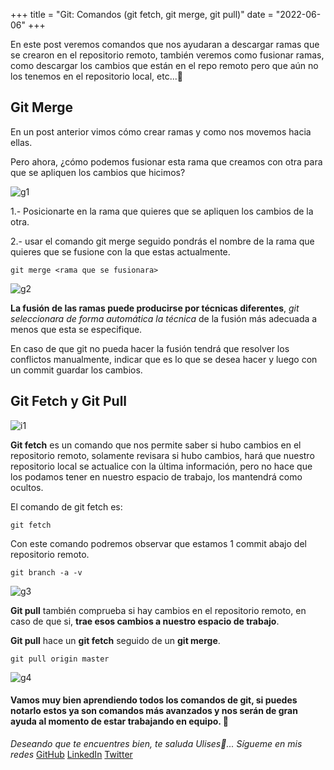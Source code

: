+++
title = "Git: Comandos (git fetch, git merge, git pull)"
date = "2022-06-06"
+++

En este post veremos comandos que nos ayudaran a descargar ramas que se crearon en el repositorio remoto, también veremos como fusionar ramas, como descargar los cambios que están en el repo remoto pero que aún no los tenemos en el repositorio local, etc...🐤

<!--more-->

## Git Merge

En un post anterior vimos cómo crear ramas y como nos movemos hacia ellas.

Pero ahora, ¿cómo podemos fusionar esta rama que creamos con otra para que se apliquen los cambios que hicimos?

![g1](https://user-images.githubusercontent.com/99143567/172264432-276e3754-6494-407e-b789-998b85c56b86.gif)

1.- Posicionarte en la rama que quieres que se apliquen los cambios de la otra.

2.- usar el comando git merge seguido pondrás el nombre de la rama que quieres que se fusione con la que estas actualmente.

```
git merge <rama que se fusionara>
```

![g2](https://user-images.githubusercontent.com/99143567/172264452-3e0538d6-47f5-41de-800f-dc916021a06b.gif)

**La fusión de las ramas puede producirse por técnicas diferentes**, *git seleccionara de forma automática la técnica* de la fusión más adecuada a menos que esta se especifique.

En caso de que git no pueda hacer la fusión tendrá que resolver los conflictos manualmente, indicar que es lo que se desea hacer y luego con un commit guardar los cambios.

## Git Fetch y Git Pull 

![i1](https://user-images.githubusercontent.com/99143567/172264464-534cbf06-5e39-415a-815e-78e64c43ffd8.png)

**Git fetch** es un comando que nos permite saber si hubo cambios en el repositorio remoto, solamente revisara si hubo cambios, hará que nuestro repositorio local se actualice con la última información, pero no hace que los podamos tener en nuestro espacio de trabajo, los mantendrá como ocultos.

El comando de git fetch es:
```
git fetch
```

Con este comando podremos observar que estamos 1 commit abajo del repositorio remoto.

```
git branch -a -v
```

![g3](https://user-images.githubusercontent.com/99143567/172264503-247de3bc-aff5-477e-a7cf-bc0a183e14fe.gif)

**Git pull** también comprueba si hay cambios en el repositorio remoto, en caso de que si, **trae esos cambios a nuestro espacio de trabajo**.

**Git pull** hace un **git fetch** seguido de un **git merge**.

```
git pull origin master
```
![g4](https://user-images.githubusercontent.com/99143567/172264519-41880aae-4ff1-494a-be77-86f116b5bfc7.gif)

#### Vamos muy bien aprendiendo todos los comandos de git, si puedes notarlo estos ya son comandos más avanzados y nos serán de gran ayuda al momento de estar trabajando en equipo. 🚀

*Deseando que te encuentres bien, te saluda Ulises🤵...*
*Sígueme en mis redes*
[GitHub](https://github.com/UlisesOrnelasR)
[LinkedIn](https://www.linkedin.com/in/ulises-ornelas/)
[Twitter](https://twitter.com/UlisesOrnelass)
